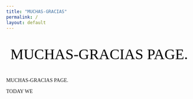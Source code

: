 ```yaml
---
title: "MUCHAS-GRACIAS"
permalink: /
layout: default
---
```

<head>
    <meta charset="UTF-8">
    <meta name="viewport" content="width=device-width, initial-scale=1.0">
    <link rel="stylesheet" href="static/main.css">
    <title>MUCHAS-GRACIAS</title>
</head>

<body style="font-family: 'customfont'">


<div style="text-align: center;">
<p style="color:black; font-size: 40px;">MUCHAS-GRACIAS PAGE.</p>
</div>

<p class="custom-text; font-size: 50px">MUCHAS-GRACIAS PAGE.</p>



TODAY WE
